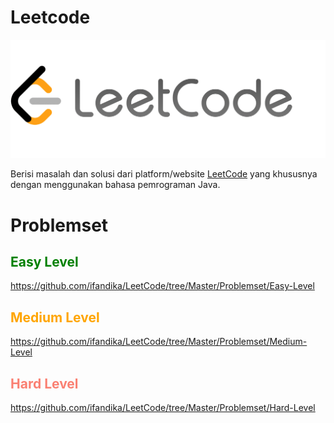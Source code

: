 # Leetcode

![](resource/ic_leetcode.png)

Berisi masalah dan solusi dari platform/website [LeetCode](https://leetcode.com) yang khususnya dengan menggunakan bahasa pemrograman Java.

# Problemset

<h2 style="color: green;">Easy Level</h2>

<https://github.com/ifandika/LeetCode/tree/Master/Problemset/Easy-Level>

<h2 style="color: orange;">Medium Level</h2>

<https://github.com/ifandika/LeetCode/tree/Master/Problemset/Medium-Level>

<h2 style="color: salmon;">Hard Level</h2>

<https://github.com/ifandika/LeetCode/tree/Master/Problemset/Hard-Level>









